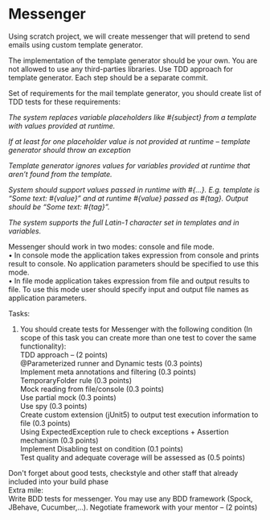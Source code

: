 # Messenger  

Using scratch project, we will create messenger that will pretend to send emails using custom template generator.  

The implementation of the template generator should be your own. You are not allowed to use any third-parties libraries. Use TDD approach for template generator. Each step should be a separate commit.  

Set of requirements for the mail template generator, you should create list of TDD tests for these requirements:  

*The system replaces variable placeholders like #{subject} from a template with values provided at runtime.*   

*If at least for one placeholder value is not provided at runtime – template generator should throw an exception*   

*Template generator ignores values for variables provided at runtime that aren’t found from the template.*  

*System should support values passed in runtime with #{…}. E.g. template is  “Some text: #{value}” and  at runtime #{value} passed as  #{tag}. Output should be “Some text: #{tag}”.*  

*The system supports the full Latin-1 character set in templates and in variables.*  

Messenger should work in two modes: console and file mode.  
•	In console mode the application takes expression from console and prints result to console. No application parameters should be specified to use this mode.  
•	In file mode application takes expression from file and output results to file. To use this mode user should specify input and output file names as application parameters.  

Tasks:  
1.	You should create tests for Messenger with the following condition (In scope of this task you can create more than one test to cover the same functionality):  
TDD approach – (2 points)  
@Parameterized runner and Dynamic tests (0.3 points)  
Implement meta annotations and filtering (0.3 points)  
TemporaryFolder rule (0.3 points)  
Mock reading from file/console (0.3 points)  
Use partial mock (0.3 points)  
Use spy (0.3 points)  
Create custom extension (jUnit5) to output test execution information to file (0.3 points)  
Using ExpectedException rule to check exceptions + Assertion mechanism (0.3 points)  
Implement Disabling test on condition (0.1 points)  
Test quality and adequate coverage will be assessed as (0.5 points) 

Don't forget about good tests, checkstyle and other staff that already included into your build phase  
Extra mile:  
Write BDD tests for messenger. You may use any BDD framework (Spock, JBehave, Cucumber,…). Negotiate framework with your mentor – (2 points)  
